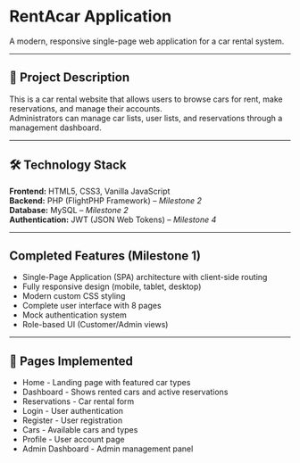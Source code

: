 # RentAcar Application

A modern, responsive single-page web application for a car rental system.

---

## 🚗 Project Description

This is a car rental website that allows users to browse cars for rent, make reservations, and manage their accounts.  
Administrators can manage car lists, user lists, and reservations through a management dashboard.

---

## 🛠 Technology Stack

**Frontend:** HTML5, CSS3, Vanilla JavaScript  
**Backend:** PHP (FlightPHP Framework) – *Milestone 2*  
**Database:** MySQL – *Milestone 2*  
**Authentication:** JWT (JSON Web Tokens) – *Milestone 4*  

---

## Completed Features (Milestone 1)

-  Single-Page Application (SPA) architecture with client-side routing  
-  Fully responsive design (mobile, tablet, desktop)  
-  Modern custom CSS styling  
-  Complete user interface with 8 pages  
-  Mock authentication system  
-  Role-based UI (Customer/Admin views)

---

## 📄 Pages Implemented

 

 - Home - Landing page with featured car types 
 - Dashboard - Shows rented cars and active reservations 
 - Reservations - Car rental form 
 - Login - User authentication 
 - Register - User registration 
 - Cars - Available cars and types 
 - Profile - User account page 
 - Admin Dashboard - Admin management panel 
